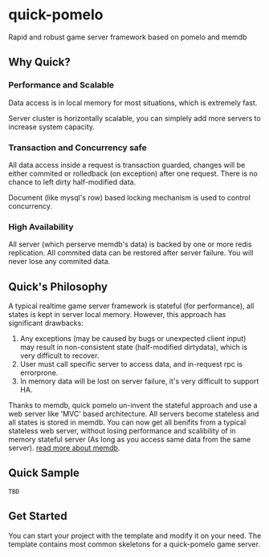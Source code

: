 # quick-pomelo
Rapid and robust game server framework based on pomelo and memdb

## Why Quick?

### Performance and Scalable

Data access is in local memory for most situations, which is extremely fast.

Server cluster is horizontally scalable, you can simplely add more servers to increase system capacity.

### Transaction and Concurrency safe

All data access inside a request is transaction guarded,
changes will be either commited or rolledback (on exception) after one request. There is no chance to left dirty half-modified data.

Document (like mysql's row) based locking mechanism is used to control concurrency.

### High Availability

All server (which perserve memdb's data) is backed by one or more redis replication. All commited data can be restored after server failure. You will never lose any commited data.

## Quick's Philosophy

A typical realtime game server framework is stateful (for performance), all states is kept in server local memory. However, this approach has significant drawbacks:

1. Any exceptions (may be caused by bugs or unexpected client input) may result in non-consistent state (half-modified dirtydata), which is very difficult to recover.
2. User must call specific server to access data, and in-request rpc is errorprone.
3. In memory data will be lost on server failure, it's very difficult to support HA.

Thanks to memdb, quick pomelo un-invent the stateful approach and use a web server like 'MVC' based architecture. All servers become stateless and all states is stored in memdb. You can now get all benifits from a typical stateless web server, without losing performance and scalibility of in memory stateful server (As long as you access same data from the same server). [read more about memdb](https://github.com/rain1017/memdb).

## Quick Sample

```
TBD
```

## Get Started

You can start your project with the template and modify it on your need. The template contains most common skeletons for a quick-pomelo game server.
